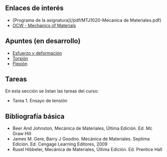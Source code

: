 <!-- 
.. title: Mecánica de materiales
.. slug: mecanica-de-materiales
.. date: 2017-01-20 17:57:08 UTC-06:00
.. tags: 
.. category: 
.. link: 
.. description: 
.. type: text
-->

## Enlaces de interés

* [Programa de la asignatura](/pdf/MTJ1020-Mecanica de Materiales.pdf)
* [OCW - Mechanics of Materials](https://ocw.mit.edu/courses/materials-science-and-engineering/3-11-mechanics-of-materials-fall-1999/index.htm)

## Apuntes (en desarrollo)

* [Esfuerzo y deformación](/pdf/AP01_esfuerzo_deformacion.pdf)
* [Torsión](/pdf/AP02_torsion.pdf)
* [Flexión](/pdf/AP03_flexion.pdf)

## Tareas 

En esta sección se listan las tareas del curso:

* Tarea 1. Ensayo de tensión

## Bibliografía básica

* Beer And Johnston, Mecánica de Materiales, Última Edición. Ed. Mc Graw Hill
* James M. Gere, Barry J Goodno. Mecánica de Materiales. Septima Edición. Ed. Cengage Learning Editores, 2009
* Rusel Hibbeler, Mecánica de Materiales, Última Edición. Ed. Prentice Hall 